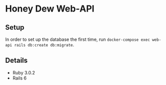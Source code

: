 # Honey Dew Web-API

## Setup
In order to set up the database the first time, run `docker-compose exec web-api rails db:create db:migrate`.

## Details

* Ruby 3.0.2
* Rails 6

